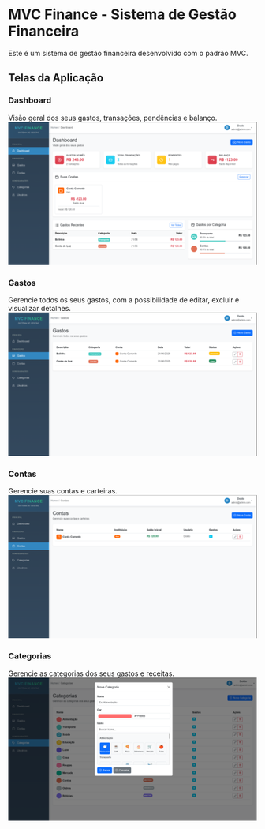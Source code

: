 # MVC Finance - Sistema de Gestão Financeira

Este é um sistema de gestão financeira desenvolvido com o padrão MVC.

## Telas da Aplicação

### Dashboard
Visão geral dos seus gastos, transações, pendências e balanço.
![Dashboard](wwwroot/images/home-dashboard.png)

### Gastos
Gerencie todos os seus gastos, com a possibilidade de editar, excluir e visualizar detalhes.
![Gastos](wwwroot/images/gastos.png)

### Contas
Gerencie suas contas e carteiras.
![Contas](wwwroot/images/contas.png)

### Categorias
Gerencie as categorias dos seus gastos e receitas.
![Categorias](wwwroot/images/categorias.png)
